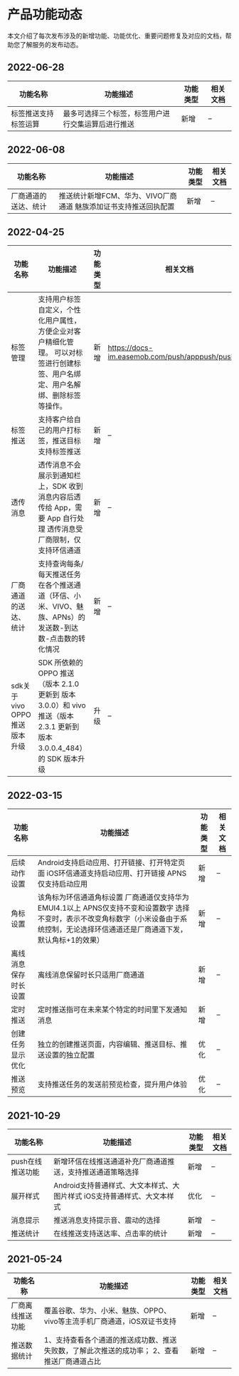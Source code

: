 # 产品功能动态

本文介绍了每次发布涉及的新增功能、功能优化、重要问题修复及对应的文档，帮助您了解服务的发布动态。

## 2022-06-28

| 功能名称             | 功能描述        | 功能类型 | 相关文档 |
| -------------------- | ------------ | -------- | -------- |
| 标签推送支持标签运算 | 最多可选择三个标签，标签用户进行交集运算后进行推送 | 新增     | –        |

## 2022-06-08

| 功能名称             | 功能描述                                                     | 功能类型 | 相关文档 |
| -------------------- | ------------------------------------------------------------ | -------- | -------- |
| 厂商通道的送达、统计 | 推送统计新增FCM、华为、VIVO厂商通道 魅族添加证书支持推送回执配置 | 新增     | –        |

## 2022-04-25

| 功能名称   | 功能描述     | 功能类型 | 相关文档                                           |
| -------- | ----------------- | -------- | ----------------------- |
| 标签管理       | 支持用户标签自定义，个性化用户属性，方便企业对客户精细化管理。 可以对标签进行创建标签、用户名绑定、用户名解绑、删除标签等操作。 | 新增     | https://docs-im.easemob.com/push/apppush/pushlabel |
| 标签推送      | 支持客户给自己的用户打标签，推送目标支持标签推送   | 新增     | –            |
| 透传消息      | 透传消息不会展示到通知栏上，SDK 收到消息内容后透传给 App，需要 App 自行处理 透传消息受厂商限制，仅支持环信通道 | 新增     | –       |
| 厂商通道的送达、统计    | 支持查询每条/每天推送任务在各个推送通道（环信、小米、VIVO、魅族、APNs）的发送数-到达数-点击数的转化情况 | 新增     | –      |
| sdk关于vivo OPPO推送版本升级 | SDK 所依赖的 OPPO 推送（版本 2.1.0 更新到 版本 3.0.0）和 vivo 推送（版本 2.3.1 更新到 版本 3.0.0.4_484）的 SDK 版本升级 | 升级     | –         |

## 2022-03-15

| 功能名称    | 功能描述       | 功能类型 | 相关文档 |
| ---------- | --------------- | -------- | -------- |
| 后续动作设置         | Android支持启动应用、打开链接、打开特定页面 iOS环信通道支持启动应用、打开链接 APNS仅支持启动应用 | 新增     | –    |
| 角标设置             | 该角标为环信通道角标设置 厂商通道仅支持华为EMUI4.1以上 APNS仅支持不变和设置数字 选择不变时，表示不改变角标数字（小米设备由于系统控制，无论选择环信通道还是厂商通道下发，默认角标+1的效果） | 新增     | –        |
| 离线消息保存时长设置 | 离线消息保留时长只适用厂商通道                               | 新增     | –        |
| 定时推送             | 定时推送指可在未来某个特定的时间里下发通知消息               | 新增     | –        |
| 创建任务显示优化     | 独立的创建推送页面，内容编辑、推送目标、推送设置的独立配置   | 优化     | –        |
| 推送预览             | 支持推送任务的发送前预览检查，提升用户体验                   | 优化     | –        |

## 2021-10-29

| 功能名称         | 功能描述                                                     | 功能类型 | 相关文档 |
| ---------------- | ------------------------------------------------------------ | -------- | -------- |
| push在线推送功能 | 新增环信在线推送通道补充厂商通道推送，支持推送通道策略选择   | 新增     | –        |
| 展开样式         | Android支持普通样式、大文本样式、大图片样式 iOS支持普通样式、大文本样式 | 优化     | –        |
| 消息提示         | 推送消息支持提示音、震动的选择                               | 新增     | –        |
| 推送统计         | 在线推送支持送达率、点击率的统计                             | 新增     | –        |

## 2021-05-24

| 功能名称         | 功能描述                                                     | 功能类型 | 相关文档 |
| ---------------- | ------------------- | -------- | -------- |
| 厂商离线推送功能 | 覆盖谷歌、华为、小米、魅族、OPPO、vivo等主流手机厂商通道，iOS双证书支持 | 新增  | –    |
| 推送数据统计     | 1、支持查看各个通道的推送成功数、推送失败数，了解此次推送的成功率； 2、查看推送厂商通道占比 | 新增     | –   |